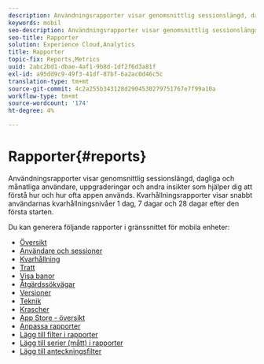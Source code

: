 ```yaml
---
description: Användningsrapporter visar genomsnittlig sessionslängd, dagliga och månatliga användare, uppgraderingar och andra insikter som hjälper dig att förstå hur och hur ofta appen används. Kvarhållningsrapporter visar snabbt användarnas kvarhållningsnivåer 1 dag, 7 dagar och 28 dagar efter den första starten.
keywords: mobil
seo-description: Användningsrapporter visar genomsnittlig sessionslängd, dagliga och månatliga användare, uppgraderingar och andra insikter som hjälper dig att förstå hur och hur ofta appen används. Kvarhållningsrapporter visar snabbt användarnas kvarhållningsnivåer 1 dag, 7 dagar och 28 dagar efter den första starten.
seo-title: Rapporter
solution: Experience Cloud,Analytics
title: Rapporter
topic-fix: Reports,Metrics
uuid: 2abc2bd1-dbae-4af1-9b8d-1df2f6d3a81f
exl-id: a95dd9c9-49f3-41df-87bf-6a2ac0d46c5c
translation-type: tm+mt
source-git-commit: 4c2a255b343128d2904530279751767e7f99a10a
workflow-type: tm+mt
source-wordcount: '174'
ht-degree: 4%

---
```


# Rapporter{#reports}

Användningsrapporter visar genomsnittlig sessionslängd, dagliga och månatliga användare, uppgraderingar och andra insikter som hjälper dig att förstå hur och hur ofta appen används. Kvarhållningsrapporter visar snabbt användarnas kvarhållningsnivåer 1 dag, 7 dagar och 28 dagar efter den första starten.

Du kan generera följande rapporter i gränssnittet för mobila enheter:

* [Översikt](/help/using/usage/usage-overview.md)
* [Användare och sessioner](/help/using/usage/users-sessions.md)
* [Kvarhållning](/help/using/usage/reports-retention.md)
* [Tratt](/help/using/usage/reports-funnel.md)
* [Visa banor](/help/using/usage/reports-view-paths.md)
* [Åtgärdssökvägar](/help/using/usage/reports-action-paths.md)
* [Versioner](/help/using/usage/c-reports-versions.md)
* [Teknik](/help/using/usage/reports-technology.md)
* [Krascher](/help/using/usage/c-crashes.md)
* [App Store - översikt](/help/using/usage/c-app-store-store-performance.md)
* [Anpassa rapporter](/help/using/usage/reports-customize/reports-customize.md)
* [Lägg till filter i rapporter](/help/using/usage/reports-customize/t-reports-customize.md)
* [Lägg till serier (mått) i rapporter](/help/using/usage/reports-customize/t-reports-series.md)
* [Lägg till anteckningsfilter](/help/using/usage/reports-customize/t-sticky-filter.md)
